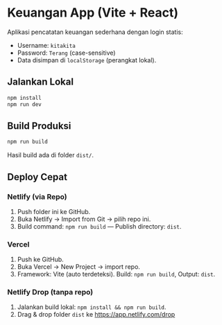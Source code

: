 # Keuangan App (Vite + React)

Aplikasi pencatatan keuangan sederhana dengan login statis:
- Username: `kitakita`
- Password: `Terang` (case-sensitive)
- Data disimpan di `localStorage` (perangkat lokal).

## Jalankan Lokal
```bash
npm install
npm run dev
```

## Build Produksi
```bash
npm run build
```

Hasil build ada di folder `dist/`.

## Deploy Cepat

### Netlify (via Repo)
1. Push folder ini ke GitHub.
2. Buka Netlify → Import from Git → pilih repo ini.
3. Build command: `npm run build` — Publish directory: `dist`.

### Vercel
1. Push ke GitHub.
2. Buka Vercel → New Project → import repo.
3. Framework: Vite (auto terdeteksi). Build: `npm run build`, Output: `dist`.

### Netlify Drop (tanpa repo)
1. Jalankan build lokal: `npm install && npm run build`.
2. Drag & drop folder `dist` ke https://app.netlify.com/drop

